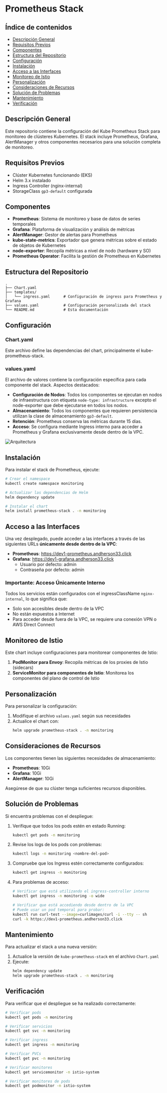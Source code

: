 # Prometheus Stack

## Índice de contenidos
* [Descripción General](#descripcion)
* [Requisitos Previos](#requisitos)
* [Componentes](#componentes)
* [Estructura del Repositorio](#estructura)
* [Configuración](#configuracion)
* [Instalación](#instalacion)
* [Acceso a las Interfaces](#acceso)
* [Monitoreo de Istio](#monitoreo-istio)
* [Personalización](#personalizacion)
* [Consideraciones de Recursos](#recursos)
* [Solución de Problemas](#solucion-problemas)
* [Mantenimiento](#mantenimiento)
* [Verificación](#verificacion)

<a name="descripcion"></a>
## Descripción General
Este repositorio contiene la configuración del Kube Prometheus Stack para monitoreo de clústeres Kubernetes. El stack incluye Prometheus, Grafana, AlertManager y otros componentes necesarios para una solución completa de monitoreo.

<a name="requisitos"></a>
## Requisitos Previos
- Clúster Kubernetes funcionando (EKS)
- Helm 3.x instalado
- Ingress Controller (nginx-internal)
- StorageClass `gp3-default` configurada

<a name="componentes"></a>
## Componentes
- **Prometheus**: Sistema de monitoreo y base de datos de series temporales
- **Grafana**: Plataforma de visualización y análisis de métricas
- **AlertManager**: Gestor de alertas para Prometheus
- **kube-state-metrics**: Exportador que genera métricas sobre el estado de objetos de Kubernetes
- **node-exporter**: Recopila métricas a nivel de nodo (hardware y SO)
- **Prometheus Operator**: Facilita la gestión de Prometheus en Kubernetes

<a name="estructura"></a>
## Estructura del Repositorio
```
.
├── Chart.yaml
├── templates/
│   └── ingress.yaml      # Configuración de ingress para Prometheus y Grafana
├── values.yaml           # Configuración personalizada del stack
└── README.md             # Esta documentación
```

<a name="configuracion"></a>
## Configuración

### Chart.yaml
Este archivo define las dependencias del chart, principalmente el kube-prometheus-stack.

### values.yaml
El archivo de valores contiene la configuración específica para cada componente del stack. Aspectos destacados:

- **Configuración de Nodos**: Todos los componentes se ejecutan en nodos de infraestructura con etiqueta `node-type: infrastructure` excepto el node-exporter que debe ejecutarse en todos los nodos.
- **Almacenamiento**: Todos los componentes que requieren persistencia utilizan la clase de almacenamiento `gp3-default`.
- **Retención**: Prometheus conserva las métricas durante 15 días.
- **Acceso**: Se configura mediante Ingress interno para acceder a Prometheus y Grafana exclusivamente desde dentro de la VPC.

![Arquitectura](https://github.com/Andherson333333/robot-shop/blob/master/Infrastructure-cloud-EKS/Prometheus-stack/imagenes/prometheus-1.png)


<a name="instalacion"></a>
## Instalación

Para instalar el stack de Prometheus, ejecute:

```bash
# Crear el namespace
kubectl create namespace monitoring

# Actualizar las dependencias de Helm
helm dependency update

# Instalar el chart
helm install prometheus-stack . -n monitoring
```

<a name="acceso"></a>
## Acceso a las Interfaces

Una vez desplegado, puede acceder a las interfaces a través de las siguientes URLs **únicamente desde dentro de la VPC**:

- **Prometheus**: https://dev1-prometheus.andherson33.click
- **Grafana**: https://dev1-grafana.andherson33.click
  - Usuario por defecto: admin
  - Contraseña por defecto: admin

### Importante: Acceso Únicamente Interno
Todos los servicios están configurados con el ingressClassName `nginx-internal`, lo que significa que:
- Solo son accesibles desde dentro de la VPC
- No están expuestos a Internet
- Para acceder desde fuera de la VPC, se requiere una conexión VPN o AWS Direct Connect

<a name="monitoreo-istio"></a>
## Monitoreo de Istio

Este chart incluye configuraciones para monitorear componentes de Istio:

1. **PodMonitor para Envoy**: Recopila métricas de los proxies de Istio (sidecars)
2. **ServiceMonitor para componentes de Istio**: Monitorea los componentes del plano de control de Istio

<a name="personalizacion"></a>
## Personalización

Para personalizar la configuración:

1. Modifique el archivo `values.yaml` según sus necesidades
2. Actualice el chart con:
   ```bash
   helm upgrade prometheus-stack . -n monitoring
   ```

<a name="recursos"></a>
## Consideraciones de Recursos

Los componentes tienen las siguientes necesidades de almacenamiento:

- **Prometheus**: 10Gi
- **Grafana**: 10Gi
- **AlertManager**: 10Gi

Asegúrese de que su clúster tenga suficientes recursos disponibles.

<a name="solucion-problemas"></a>
## Solución de Problemas

Si encuentra problemas con el despliegue:

1. Verifique que todos los pods estén en estado Running:
   ```bash
   kubectl get pods -n monitoring
   ```

2. Revise los logs de los pods con problemas:
   ```bash
   kubectl logs -n monitoring <nombre-del-pod>
   ```

3. Compruebe que los Ingress estén correctamente configurados:
   ```bash
   kubectl get ingress -n monitoring
   ```

4. Para problemas de acceso:
   ```bash
   # Verificar que está utilizando el ingress-controller interno
   kubectl get ingress -n monitoring -o wide
   
   # Verificar que está accediendo desde dentro de la VPC
   # Puede usar un pod temporal para probar:
   kubectl run curl-test --image=curlimages/curl -i --tty -- sh
   curl -k https://dev1-prometheus.andherson33.click
   ```

<a name="mantenimiento"></a>
## Mantenimiento

Para actualizar el stack a una nueva versión:

1. Actualice la versión de `kube-prometheus-stack` en el archivo `Chart.yaml`
2. Ejecute:
   ```bash
   helm dependency update
   helm upgrade prometheus-stack . -n monitoring
   ```

<a name="verificacion"></a>
## Verificación

Para verificar que el despliegue se ha realizado correctamente:

```bash
# Verificar pods
kubectl get pods -n monitoring
```

```bash
# Verificar servicios
kubectl get svc -n monitoring
```

```bash
# Verificar ingress
kubectl get ingress -n monitoring
```

```bash
# Verificar PVCs
kubectl get pvc -n monitoring
```

```bash
# Verificar monitores
kubectl get servicemonitor -n istio-system
```

```bash
# Verificar monitores de pods
kubectl get podmonitor -n istio-system
```

